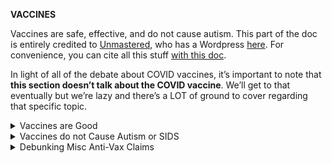 **VACCINES**

Vaccines are safe, effective, and do not cause autism. This part of the doc is entirely credited to [Unmastered](https://twitter.com/unmastered____), who has a Wordpress [here](https://legesite.wordpress.com/). For convenience, you can cite all this stuff [with this doc](https://docs.google.com/document/d/1fZj78ylDcPhXIvLBtEGTcyKDtjFCKv99hjoIG0USZIo/edit).

In light of all of the debate about COVID vaccines, it’s important to note that **this section doesn’t talk about the COVID vaccine**. We’ll get to that eventually but we’re lazy and there’s a LOT of ground to cover regarding that specific topic.

<details markdown="1">
<summary>Vaccines are Good</summary>

# **Vaccines are Good**
**Vaccines are safe and effective at protecting against infectious diseases. Refusal or failure to vaccinate leads to outbreaks and endangers the lives of children.**  

- [Pietrantonj 20](https://www.cochranelibrary.com/cdsr/doi/10.1002/14651858.CD004407.pub4/full)
  - **MASSIVE** systematic review of the effectiveness, safety, and long-and-short term risks associated with MMR (measles, mumps, and rubella) vaccine
  - Included 138 studies (**over 23 MILLION participants**) and found that **children who received all three doses of MMR were 96% protected from measles** and also 96% of preventing further spread
  - There was evidence of an association between MMR vaccine and a small risk of idiopathic thrombocytopaenic purpura (ITP). However, the risk is TWICE as high if infected with MMR.
  - Reporters followed 13 million children who received the vaccine--found **NO association between MMR vaccine and autism**

- [Schiller 12](https://europepmc.org/article/pmc/pmc4636904)
  - Overview of clinical trial results of two Human Papillomavirus (HPV) vaccines.
  - Found **both vaccines are HIGHLY effective at producing an immune response** in preventing anogenital infection
  - BOTH vaccines were **found to be extremely safe with risk of serious adverse effects related to the vaccine low** and similar to the control group.

- [Guo 18](https://pubmed.ncbi.nlm.nih.gov/29859731/)
  - A cross-sectional study that compared the 4-year average annual incidence rates of  cervical cancer in the 4 years before the HPV vaccine was introduced (2003-2006) and the 4 most recent years in the vaccine era (2011-2014).
  - In 2011-2014, incidence rates for cervical cancer were 29% lower than that in 2003-2006.
  - “**A significant decrease in the incidence of cervical cancer among young females after the introduction of human papillomavirus vaccine may indicate early effects of human papillomavirus vaccination**.”

- [https://www.cdc.gov/vaccines/pubs/pinkbook/pert.html](https://www.cdc.gov/vaccines/pubs/pinkbook/pert.html)
  - Finds that incidence of pertussis (whooping cough) has seen an **80% decline since the introduction of the DTP vaccine** in the 1940s
![](https://github.com/source-library/source-library.github.io/blob/main/assets/vaccines-01.png?raw=true)

- [Panhuis et al. 13](https://www.ncbi.nlm.nih.gov/pmc/articles/PMC4175560/)
  - Study that digitized all weekly surveillance reports of notifiable diseases for U.S. cities and states published between 1888 and 2011.
    - **Consists of nearly 88 MILLION reported individual cases**
    - Selected eight vaccine-preventable contagious diseases
    - Estimated number of cases prevented since vaccine introduction for seven of the eight diseases selected (there was no data on pre-smallpox cases-vaccination era).
  - “Assuming that the difference between prevaccine and vaccine disease incidence rates was attributable solely to vaccination programs, we estimate that **a total of 103.1 million cases of these contagious diseases have been prevented since 1924**.”
  - It is reasonable to assert that **these are conservative estimates due to underreporting** which was far more prevalent decades ago.

- [Gahr et al. 11](https://pubmed.ncbi.nlm.nih.gov/24913790/)
  - Investigated the 2011 measles outbreak in Minnesota.
  - Found the source to be a 30-month-old US-born child of Somali descent infected while visiting Kenya
  - The **disease spread to the Somali and non-Somali population mostly through the unvaccinated**
    - 21 cases identified. 16 of 21 **(76%) case-patients were unvaccinated**
    - 9 of the 16 were age-eligible for the vaccine but unvaccinated, 7 because of safety concerns about the MMR vaccine causing autism.
    - Three case-patients had unknown vaccination status
  - Other contributing factors included exposure to infants too young for the MMR vaccine
  - Two-thirds of the cases in this outbreak were hospitalized for respiratory complications.

- [https://sciencebasedmedicine.org/outbreaks-among-somali-immigrants-in-minnesota-thanks-for-the-measles-again-andy/](https://sciencebasedmedicine.org/outbreaks-among-somali-immigrants-in-minnesota-thanks-for-the-measles-again-andy/)
  - Graph showing the declining immunization rates among Minnesota-born children of Somali descent.
  - A small [survey](https://www.jabfm.org/content/27/4/458.full) found that Somali parents in Minnesota were significantly more likely to believe autism is caused by vaccines
![](https://github.com/source-library/source-library.github.io/blob/main/assets/vaccines-02.png?raw=true)  
- Anti Vaccine misinformation was spread heavily in Minnesota by anti vaccine groups like the Vaccine Safety Council of Minnesota among Somali parents which **led to this spike in vaccine refusal and ultimately resulted in outbreaks**.

------------

</details>
<details markdown="1">
<summary>Vaccines do not Cause Autism or SIDS</summary>

# **Vaccines do not Cause Autism or SIDS**
**This misinformation has been spread largely by “Anti-Vaxxers” and discredited papers. These claims too often rely on confusing correlation with causation, or have other issues with them.**

## Autism:

- A list of institutions that have reviewed evidence from all the studies and have all concluded that vaccines DO NOT cause autism or ASD.
  - Institute of Medicine
  - Centers for Disease Control and Prevention (CDC)
  - The Vaccine Injury Compensation Program
  - The American Academy of Pediatrics.

- This vaccine-autism claim can be traced back to a study by [Andrew Wakefield](https://en.wikipedia.org/wiki/Andrew_Wakefield), but **his study had a lot of issues**
  - Published a study in 1998 with 11 co-authors claiming to find a correlation between the MMR vaccine and autism
  - The **study did not stand the test of time** and the **results could not be replicated**
  - 10 of the 12 authors have since retracted their support and the Journal Lancet retracted the paper in 2004.
  - Andrew Wakefield has been the subject of ethics investigation by the General Medical Council for conflicts of interest in the 1998 paper
    - Wakefield was being paid as an expert by trial lawyers interested in suing Vaccine Manufacturers over alleged injuries. Some of the children used in the study were children of the parents who were suing.
    - The General Medical Council in the UK stripped Wakefield of his medical license for research misconduct.

- **The 2014 documentary VAXXED also attempted to support Wakefield’s claims** that the MMR vaccine was linked to autism
  -  VAXXED covers William Thompson who became known as a “CDC whistleblower” for alleging scientific misconduct at the CDC.
  - Thompson co-authored a CDC study in 2004 that failed to find a link between MMR vaccine and autism.
  - Thompson’s CDC allegations were used, by anti-vaccine activist Brian Hooker, to support the claim that the CDC “covered up” data that showed evidence of an increased risk of autism among African American boys who received their first MMR Vaccine before 36 months.
  - **There is NO evidence that the CDC committed fraud.**
    - The only thing Thompson mentions is a scientific disagreement over what data to publish in the CDC’s 2004 paper.
  - **The CDC did not hide any data from the public.**
    - The data set used by the CDC in the 2004 paper has always been available to qualified researchers.
  - **The CDC did NOT cover up a finding that MMR Vaccine is linked to autism.**
    - The CDC released a population-based study in Atlanta in 2004.
    - The study looked at children with autism and children who did not have autism, then looked at the age of the MMR vaccine was given to see if children who had autism were more likely to have been vaccinated at a certain age than those who did not.
    - No association was found but it did find that children who had autism were more likely to have been vaccinated later than 24 months but before 36 months than those who did not.
    - Further information was gathered from all study subjects who had Georgia birth certificates to see if there were any factors that could explain this finding (birth-weight, parents’ age, mother’s education level etc.).
    - After controlling for those factors, the anomaly [disappeared](https://www.harpocratesspeaks.com/2014/09/mmr-cdc-and-brian-hooker-media-guide.html) meaning there was no link found between MMR vaccine and autism.
    - The researchers argued that any higher likelihood of children with Autism having received the MMR vaccine was likely due to immunization requirements for special education preschool.
  - **The CDC did not use birth certificates to intentionally exclude African Americans.**
    - Anti-vaccine activists claimed that the CDC only required birth certificates for African Americans in the study so they could be excluded from the birth certificate subgroup analysis.
    - This was supposed to show that the CDC wanted to cover up a link between MMR vaccine and autism in African American boys.
    - However, the researchers used birth certificates for all the children in the study. Image below is from the [study](https://pubmed.ncbi.nlm.nih.gov/14754936/).
![](https://github.com/source-library/source-library.github.io/blob/main/assets/vaccines-03.jpg?raw=true)

- [Hooker 14](https://www.ncbi.nlm.nih.gov/pmc/articles/PMC4128611/)
  - A re-analysis of the 2004 CDC study by Brian Hooker concluded that African American boys who received the MMR vaccine between 24 and 36 months were at a 3-fold increased risk for autism. Found no association for any other group.
  - **BAD MODELS, BAD STUDY** - used statistical models that didn’t account for factors other than the MMR vaccine that could skew the results.
    - Finding a three-fold increased risk at 36 months is not surprising because autism is usually diagnosed by the time a child is 36 months. The 2004 CDC study used models to account for age. This study did NOT.
    - Used the same CDC dataset but used a different study design.  This is likely to introduce errors into the analysis.
  - **LIMITED DATASET** - After excluding low-birth weight infants, the timeline had to be modified from a 36 month cut-off to 31 months because there were LESS THAN 5 people in this group.
    - This was likely a very SMALL subgroup and the number of children used in the analysis is UNKNOWN.
  - The study has since been retracted due to undeclared conflicts of interest and invalid statistics and methods.

- [Jain et al. 15](https://jamanetwork.com/journals/jama/fullarticle/2275444)
  - Retrospective cohort study involving 95,727 children with older siblings with and without autism
  -  “In this large sample of privately insured children with older siblings, **receipt of the MMR vaccine was not associated with increased risk of ASD**, regardless of whether older siblings had ASD. These findings indicate no harmful association between MMR vaccine receipt and ASD even among children already at higher risk for ASD.”

- [Yota Uno et al. 15](https://pubmed.ncbi.nlm.nih.gov/25562790/)
  - A case-control study investigating the relationship between the risk of autism and early exposure to the combined MMR vaccine and thimerosal consumption
  - There were **NO significant differences in MMR vaccination and thimerosal dosage between cases and controls AT ANY AGE**.
  - “**NO convincing evidence was found in this study that MMR vaccination and increasing thimerosal dose were associated with and increased risk of ASD onset**.”

- [Taylor et al. 14](https://pubmed.ncbi.nlm.nih.gov/24814559/)
  - Meta-analysis assessing the relationship between vaccine administration and the subsequent development of Autism or ASD.
  - Included in the analysis were five cohort **studies involving over 1 MILLION children** and five case-control studies involving 9,920 children.
  - “Findings of this meta-analysis suggest that **vaccinations are not associated with the development of autism or autism spectrum disorder**. Furthermore, the components of the vaccines (thimerosal or mercury) or **multiple vaccines (MMR) are not associated with the development of autism or autism spectrum disorder**.”

## **Other Claims about Autism:**

### 1. "In 1986, Autism rates were 1 in 15,000 children. After the National Childhood Vaccination Injury Act of 1986, Autism rate was 1 in 10,000. Today, it is about 1 in 50."

- [https://youtu.be/8Tl3tUQng9Q](https://youtu.be/8Tl3tUQng9Q)
- This is PURE CORRELATION. No cause is implied here. The much more likely reason for the Autism rates is an increase in diagnoses.
- Just because two things are happening at the same time does NOT prove a link between them, let alone a cause.

### 2. "Somali Americans have higher rates of autism in Minnesota than other ethnic groups so they are right to be suspicious of MMR Vaccine." 

- [https://link.springer.com/article/10.1007/s10803-016-2793-6](https://link.springer.com/article/10.1007/s10803-016-2793-6)
- Found that Somali children were just AS LIKELY to be diagnosed with autism as white children
- However, the study did find that Somali children with autism were more likely to have an intellectual disability than other ethnic groups.
  - This, however, does NOT prove that vaccination was the cause. There have been other proposed potential causes such as Vitamin D deficiency.

## SIDS:

- [Vennemann et al. 07](https://pubmed.ncbi.nlm.nih.gov/17400342/)
  - **Meta-analysis** examining the relationship between immunization and SIDS (Sudden Infant Death Syndrome).
  - Examined nine case-control studies that **found either no association or found an association with a REDUCED risk of SIDS**.
  - “**Immunisations are associated with a halving of the risk of SIDS**. There are biological reasons why this association may be causal, but other factors, such as the healthy vaccine effect, may be important. Immunisations should be part of the SIDS prevention campaigns.”

------------

</details>
<details markdown="1">
<summary>Debunking Misc Anti-Vax Claims</summary>

# **Debunking Misc Anti-Vax Claims**

### 1. "CLAIM: The components in vaccines, thimerosal (mercury) and aluminum, are not safe and lead to neurotoxicity in children."

- [https://www.cdc.gov/vaccines/hcp/patient-ed/conversations/downloads/vacsafe-thimerosal-color-office.pdf](https://www.cdc.gov/vaccines/hcp/patient-ed/conversations/downloads/vacsafe-thimerosal-color-office.pdf)
- Thimerosal is a compound that contains mercury that is used as a preservative in certain vaccines to prevent the growth of bacteria. In 1999, the U.S public health service recommended the removal of thimerosal in childhood vaccines to reduce infant exposure to mercury. This was a PRECAUTIONARY measure. Thimerosal was never proven to be dangerous.
- Thimerosal contains ethylmercury which is different from methylmercury. Methylmercury is what is found in bodies of water, fish, or other food. High amounts of methylmercury is dangerous to the nervous system.
- Ethylmercury is broken down differently and quickly by the blood and exists in such low levels in vaccines as to be [completely safe.](https://www.cdc.gov/vaccinesafety/concerns/thimerosal/index.html%23:~:text=Thimerosal%20has%20been%20shown%20to,doses%20of%20thimerosal%20in%20vaccines.) 
- Other than the flu vaccine, Thimerosal has been removed from childhood vaccines since 2001. (Flu vaccine has a thimerosal-free dose for children)
- [https://www.cdc.gov/vaccinesafety/concerns/adjuvants.html](https://www.cdc.gov/vaccinesafety/concerns/adjuvants.html)
- Aluminum is an adjuvant which helps vaccines work better by creating a stronger immune response in people
- Aluminum-containing adjuvants has been [safely](https://pubmed.ncbi.nlm.nih.gov/22001122/) used in vaccines since the 1930s
- Aluminum is one of the most common metals found in nature. Infants are exposed to more aluminum in breast milk or formula than from vaccines.

### 2. "I have never been vaccinated and neither has my child and we never got sick with any of these diseases."

- While this may be true, this is most likely because the majority of the rest of us are immunized through vaccines. In other words, the child is benefitting from [Herd Immunity.](https://vk.ovg.ox.ac.uk/vk/herd-immunity) This means that enough people are vaccinated around you that it makes infectious disease difficult to spread. Herd immunity is also incredibly important for children who can’t get vaccinated (those with weak immune systems).
- [https://www.cdc.gov/mmwr/volumes/67/wr/mm6740a3.htm?s_cid=mm6740a3_w](https://www.cdc.gov/mmwr/volumes/67/wr/mm6740a3.htm?s_cid=mm6740a3_w) 
  - The percentage of kindergarten age children that are vaccinated remains HIGH.
- Using this as an argument against vaccines is a textbook example of the [composition fallacy](https://en.m.wikipedia.org/wiki/Fallacy_of_composition). This occurs when someone infers that something is true of the whole because it is true among some parts of the whole.
  - If everyone didn’t vaccinate their children because a few parents’ children never got sick, herd immunity would break down and the result would be outbreaks and epidemics of infectious diseases.  

### 3. "MMR vaccine has killed children. Disease can be deadly but so are vaccines."

- [https://www.idsociety.org/public-health/measles/myths-and-facts/](https://www.idsociety.org/public-health/measles/myths-and-facts/)
- There have been NO recorded deaths from the MMR vaccine.
- There have been some rare cases of death from side effects of the vaccine among children with compromised immune systems. These children are also NOT recommended to get the vaccination.
- The vaccine prevents THOUSANDS of death each year.  

### 4. "The flu vaccine isn’t even effective!"

- While it is true that influenza is a difficult virus to create a near perfect vaccine for because the strains quickly mutate, this does not mean that the flu vaccine is ineffective.
- Still, even though the effectiveness varies year by year, it still provides protection and is safe to receive.

### 5. "Vaccine manufacturers are not regulated like other drugs. They can put whatever they want inside of them."

- [https://www.cdc.gov/vaccines/parents/infographics/journey-of-child-vaccine-h.pdf](https://www.cdc.gov/vaccines/parents/infographics/journey-of-child-vaccine-h.pdf)
- Vaccines are held to a HIGHER standard than other pharmaceutical drugs because they are given to healthy individuals.
- Vaccines typically undergo YEARS of clinical trials
- The benefit-risk ratio must be shown to be exceptional.
- After approval, vaccines are continually monitored for safety.

### 6. "Parents have the right to not vaccinate their child if they so choose."

This is a philosophical issue that comes down to different values. I would argue parents DON’T have this right. First, this “right” would lead to endangering the lives of others and their children. In other words, public health outweighs your personal beliefs about vaccines and parental authority.

### 7. "Vaccines make the immune system weaker. It is better to let your body fight off diseases naturally."

- [https://youtu.be/MSsVTaLkPng](https://youtu.be/MSsVTaLkPng) 
- While it can be true that natural infection causes better immunity than vaccines, the price paid for fighting off disease naturally can be deadly. For example, developing liver cancer from hepatitis B or death from measles.
- The goal is to produce immunity. It doesn’t matter where the bacteria comes from. With vaccines, immunity is achieved without the risks associated with the virus itself.
  - [https://sciencebasedmedicine.org/the-pertussis-resurgence/](https://sciencebasedmedicine.org/the-pertussis-resurgence/)
  - Recent outbreaks of pertussis show that immunity from natural infection weakens over time too (4-20 years).

### 8. "The National Vaccine Injury Compensation Program has paid out billions of dollars to Americans who have been damaged by vaccines."

- [https://www.nytimes.com/2019/06/18/health/you-should-get-vaccinated.html?action=click&module=RelatedLinks&pgtype=Article](https://www.nytimes.com/2019/06/18/health/you-should-get-vaccinated.html?action=click&module=RelatedLinks&pgtype=Article)
- Out of the 21,000 people who have filed claims, about 6,600 people have been compensated over a 30 year period.
- About 70% were settlements in cases where no sufficient evidence was found that the vaccine caused any injury
- The CDC estimates vaccines have prevented 732,000 deaths among children in just a 20-year period.
  - Even if we accept the number of people who have been compensated as those who have legitimately suffered injury from a vaccine, the lives saved greatly outweighs this risk.

</details>